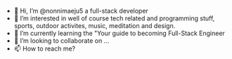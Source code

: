 - 👋 Hi, I’m @nonnimaeju5 a full-stack developer 
- 👀 I’m interested in well of course tech related and programming stuff, sports, outdoor activites, music, meditation and design. 
- 🌱 I’m currently learning the "Your guide to becoming Full-Stack Engineer
- 💞️ I’m looking to collaborate on ...
- 📫 How to reach me? 

<!---
nonnimaeju5/nonnimaeju5 is a ✨ special ✨ repository because its `README.md` (this file) appears on your GitHub profile.
You can click the Preview link to take a look at your changes.
--->
